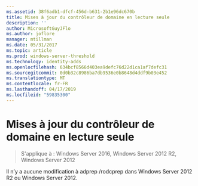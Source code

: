 ```yaml
---
ms.assetid: 38f6adb1-dfcf-456d-b631-2b1e96dc670b
title: Mises à jour du contrôleur de domaine en lecture seule
description: ''
author: MicrosoftGuyJFlo
ms.author: joflore
manager: mtillman
ms.date: 05/31/2017
ms.topic: article
ms.prod: windows-server-threshold
ms.technology: identity-adds
ms.openlocfilehash: 634bcf8566d403ea9defc76d22d1ca1af7defc31
ms.sourcegitcommit: 0d0b32c8986ba7db9536e0b8648d4ddf9b03e452
ms.translationtype: MT
ms.contentlocale: fr-FR
ms.lasthandoff: 04/17/2019
ms.locfileid: "59835300"
---
```

# <a name="read-only-domain-controller-updates"></a>Mises à jour du contrôleur de domaine en lecture seule

>S'applique à : Windows Server 2016, Windows Server 2012 R2, Windows Server 2012

Il n’y a aucune modification à adprep /rodcprep dans Windows Server 2012 R2 ou Windows Server 2012.  
  


